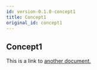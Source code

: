 ```yaml
---
id: version-0.1.0-concept1
title: Concept1
original_id: concept1
---
```


## Concept1
This is a link to [another document.](intro_concept/intro/mission.md)  
